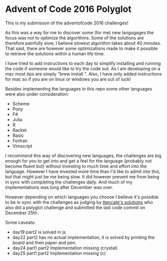 # Advent of Code 2016 Polyglot

This is my submisson of the adventofcode 2016 challenges!

As this was a way for me to discover some (for me) new langugages the focus was not to optimize the algorithms. Some of the solutions are therefore painfully slow, I believe slowest algorithm takes about 40 minutes. That said, there are however some optimizations made to make it possible to retrieve the solutions within a human life time.

I have tried to add instructions to each day to simplify installing and running the code if someone would like to try the code out. As I am developing on a mac most tips are simply "brew install <language-stuff>". Also, I have only added instructions for mac so if you are on linux or windows you are out of luck!

Besides implementing the languages in this repo some other languages were also under consideration:
* Scheme
* Pony
* F#
* Julia
* R
* Racket
* Basic
* Fortran
* Vimscript

I recommend this way of discovering new languages, the challenges are big enough for you to get into and get a feel for the language (probably not become fluent but) without investing to much time and effort into the language. However I have invested more time than I'd like to admit into this, but that might just be me being slow. It did however prevent me from being in sync with completing the challenges daily. And much of my implementations was long after December was over. 

However depending on which languages you choose I believe it's possible to be in sync with the challenges as judging by [ttencate's solutions](https://github.com/ttencate/aoc2016) who also did a polyglot challenge and submitted the last code commit on December 25th.

Some caveats:
* day19 part2 is solved in js
* day22 part2 has no actual implementation, it is solved by printing the board and then paper and pen.
* day24 part1 part2 Implementation missing (crystal)
* day25 part1 part2 Implementation missing (c)